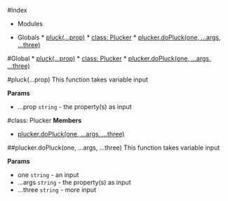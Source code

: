 #Index

* Modules

* Globals
        * [pluck(...prop)](#pluck)
        * [class: Plucker](#Plucker)
          * [plucker.doPluck(one, ...args, ...three)](#Plucker#doPluck)

#Global
        * [pluck(...prop)](#pluck)
        * [class: Plucker](#Plucker)
          * [plucker.doPluck(one, ...args, ...three)](#Plucker#doPluck)

<a name="pluck"></a>
#pluck(...prop)
This function takes variable input

**Params**

- ...prop `string` - the property(s) as input

<a name="Plucker"></a>
#class: Plucker
**Members**

* [plucker.doPluck(one, ...args, ...three)](#Plucker#doPluck)

<a name="Plucker#doPluck"></a>
##plucker.doPluck(one, ...args, ...three)
This function takes variable input

**Params**

- one `string` - an input
- ...args `string` - the property(s) as input
- ...three `string` - more input

